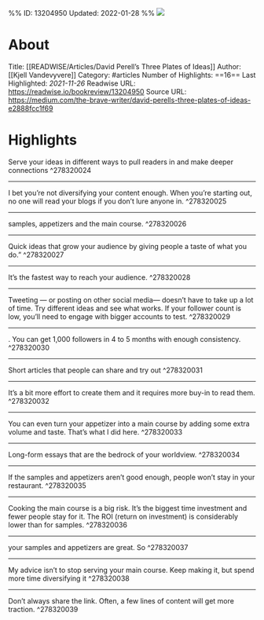 %%
ID: 13204950
Updated: 2022-01-28
%%
![](https://readwise-assets.s3.amazonaws.com/static/images/article3.5c705a01b476.png)

# About
Title: [[READWISE/Articles/David Perell’s Three Plates of Ideas]]
Author: [[Kjell Vandevyvere]]
Category: #articles
Number of Highlights: ==16==
Last Highlighted: *2021-11-26*
Readwise URL: https://readwise.io/bookreview/13204950
Source URL: https://medium.com/the-brave-writer/david-perells-three-plates-of-ideas-e2888fcc1f69


# Highlights 
Serve your ideas in different ways to pull readers in and make deeper connections  ^278320024

---

I bet you’re not diversifying your content enough. When you’re starting out, no one will read your blogs if you don’t lure anyone in.  ^278320025

---

samples, appetizers and the main course.  ^278320026

---

Quick ideas that grow your audience by giving people a taste of what you do.”  ^278320027

---

It’s the fastest way to reach your audience.  ^278320028

---

Tweeting — or posting on other social media— doesn’t have to take up a lot of time. Try different ideas and see what works. If your follower count is low, you’ll need to engage with bigger accounts to test.  ^278320029

---

. You can get 1,000 followers in 4 to 5 months with enough consistency.  ^278320030

---

Short articles that people can share and try out  ^278320031

---

It’s a bit more effort to create them and it requires more buy-in to read them.  ^278320032

---

You can even turn your appetizer into a main course by adding some extra volume and taste. That’s what I did here.  ^278320033

---

Long-form essays that are the bedrock of your worldview.  ^278320034

---

If the samples and appetizers aren’t good enough, people won’t stay in your restaurant.  ^278320035

---

Cooking the main course is a big risk. It’s the biggest time investment and fewer people stay for it. The ROI (return on investment) is considerably lower than for samples.  ^278320036

---

your samples and appetizers are great. So  ^278320037

---

My advice isn’t to stop serving your main course. Keep making it, but spend more time diversifying it  ^278320038

---

Don’t always share the link. Often, a few lines of content will get more traction.  ^278320039

